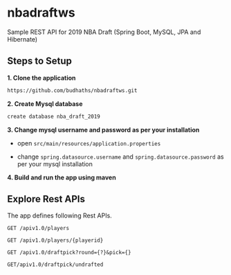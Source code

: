 # nbadraftws
Sample REST API for 2019 NBA Draft (Spring Boot, MySQL, JPA and Hibernate)

## Steps to Setup

**1. Clone the application**

```bash
https://github.com/budhaths/nbadraftws.git
```

**2. Create Mysql database**
```bash
create database nba_draft_2019
```

**3. Change mysql username and password as per your installation**

+ open `src/main/resources/application.properties`

+ change `spring.datasource.username` and `spring.datasource.password` as per your mysql installation

**4. Build and run the app using maven**

## Explore Rest APIs

The app defines following Rest APIs.

    GET /apiv1.0/players
    
    GET /apiv1.0/players/{playerid}
    
    GET /apiv1.0/draftpick?round={?}&pick={}
    
    GET/apiv1.0/draftpick/undrafted
    
